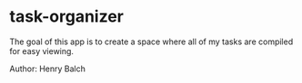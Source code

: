 # task-organizer

The goal of this app is to create a space where all of my tasks are compiled for easy viewing.

Author: Henry Balch
